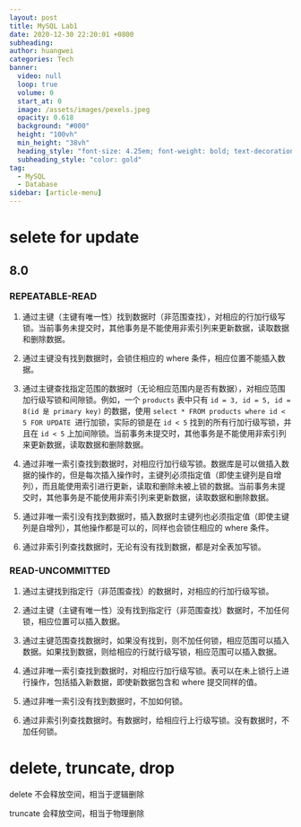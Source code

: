 ```yaml
---
layout: post
title: MySQL Lab1
date: 2020-12-30 22:20:01 +0800
subheading: 
author: huangwei
categories: Tech
banner:
  video: null
  loop: true
  volume: 0
  start_at: 0
  image: /assets/images/pexels.jpeg
  opacity: 0.618
  background: "#000"
  height: "100vh"
  min_height: "38vh"
  heading_style: "font-size: 4.25em; font-weight: bold; text-decoration: underline"
  subheading_style: "color: gold"
tag: 
  - MySQL
  - Database
sidebar: [article-menu]
---
```


# selete for update

## 8.0

### REPEATABLE-READ

1. 通过主键（主键有唯一性）找到数据时（非范围查找），对相应的行加行级写锁。当前事务未提交时，其他事务是不能使用非索引列来更新数据，读取数据和删除数据。

2. 通过主键没有找到数据时，会锁住相应的 where 条件，相应位置不能插入数据。

3. 通过主键查找指定范围的数据时（无论相应范围内是否有数据），对相应范围加行级写锁和间隙锁。例如，一个 `products` 表中只有 `id = 3, id = 5, id = 8(id 是 primary key)` 的数据，使用 `select * FROM products where id < 5 FOR UPDATE `进行加锁，实际的锁是在 `id < 5` 找到的所有行加行级写锁，并且在 `id < 5` 上加间隙锁。当前事务未提交时，其他事务是不能使用非索引列来更新数据，读取数据和删除数据。

4. 通过非唯一索引查找到数据时，对相应行加行级写锁。数据库是可以做插入数据的操作的，但是每次插入操作时，主键列必须指定值（即使主键列是自增列），而且能使用索引进行更新，读取和删除未被上锁的数据。当前事务未提交时，其他事务是不能使用非索引列来更新数据，读取数据和删除数据。

5. 通过非唯一索引没有找到数据时，插入数据时主键列也必须指定值（即使主键列是自增列），其他操作都是可以的，同样也会锁住相应的 where 条件。

6. 通过非索引列查找数据时，无论有没有找到数据，都是对全表加写锁。

### READ-UNCOMMITTED

1. 通过主键找到指定行（非范围查找）的数据时，对相应的行加行级写锁。

2. 通过主键（主键有唯一性）没有找到指定行（非范围查找）数据时，不加任何锁，相应位置可以插入数据。

3. 通过主键范围查找数据时，如果没有找到，则不加任何锁，相应范围可以插入数据。如果找到数据，则给相应的行就行级写锁，相应范围可以插入数据。

4. 通过非唯一索引查找到数据时，对相应行加行级写锁。表可以在未上锁行上进行操作，包括插入新数据，即使新数据包含和 where 提交同样的值。

5. 通过非唯一索引没有找到数据时，不加如何锁。

6. 通过非索引列查找数据时。有数据时，给相应行上行级写锁。没有数据时，不加任何锁。

# delete, truncate, drop

delete 不会释放空间，相当于逻辑删除

truncate 会释放空间，相当于物理删除
